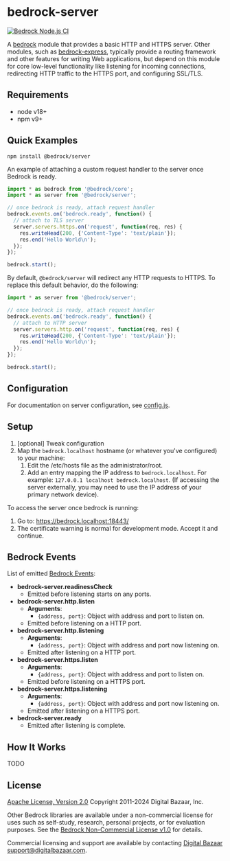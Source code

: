 # bedrock-server

[![Bedrock Node.js CI](https://github.com/digitalbazaar/bedrock-server/workflows/Bedrock%20Node.js%20CI/badge.svg)](https://github.com/digitalbazaar/bedrock-server/actions?query=workflow%3A%22Bedrock+Node.js+CI%22)

A [bedrock][] module that provides a basic HTTP and HTTPS server. Other
modules, such as [bedrock-express][], typically provide a routing framework
and other features for writing Web applications, but depend on this module
for core low-level functionality like listening for incoming connections,
redirecting HTTP traffic to the HTTPS port, and configuring SSL/TLS.

## Requirements

- node v18+
- npm v9+

## Quick Examples

```
npm install @bedrock/server
```

An example of attaching a custom request handler to the server once Bedrock is
ready.

```js
import * as bedrock from '@bedrock/core';
import * as server from '@bedrock/server';

// once bedrock is ready, attach request handler
bedrock.events.on('bedrock.ready', function() {
  // attach to TLS server
  server.servers.https.on('request', function(req, res) {
    res.writeHead(200, {'Content-Type': 'text/plain'});
    res.end('Hello World\n');
  });
});

bedrock.start();
```

By default, `@bedrock/server` will redirect any HTTP requests to HTTPS. To
replace this default behavior, do the following:

```js
import * as server from '@bedrock/server';

// once bedrock is ready, attach request handler
bedrock.events.on('bedrock.ready', function() {
  // attach to HTTP server
  server.servers.http.on('request', function(req, res) {
    res.writeHead(200, {'Content-Type': 'text/plain'});
    res.end('Hello World\n');
  });
});

bedrock.start();
```

## Configuration

For documentation on server configuration, see [config.js](./lib/config.js).

## Setup

1. [optional] Tweak configuration
2. Map the `bedrock.localhost` hostname (or whatever you've configured) to your
   machine:
   1. Edit the /etc/hosts file as the administrator/root.
   2. Add an entry mapping the IP address to `bedrock.localhost`.
      For example: `127.0.0.1 localhost bedrock.localhost`.
      (If accessing the server externally, you may need to use the IP address
      of your primary network device).

To access the server once bedrock is running:

1. Go to: https://bedrock.localhost:18443/
2. The certificate warning is normal for development mode. Accept it and
   continue.

## Bedrock Events

List of emitted
[Bedrock Events](https://github.com/digitalbazaar/bedrock#bedrockevents):

- **bedrock-server.readinessCheck**
  - Emitted before listening starts on any ports.
- **bedrock-server.http.listen**
  - **Arguments**:
    - `{address, port}`: Object with address and port to listen on.
  - Emitted before listening on a HTTP port.
- **bedrock-server.http.listening**
  - **Arguments**:
    - `{address, port}`: Object with address and port now listening on.
  - Emitted after listening on a HTTP port.
- **bedrock-server.https.listen**
  - **Arguments**:
    - `{address, port}`: Object with address and port to listen on.
  - Emitted before listening on a HTTPS port.
- **bedrock-server.https.listening**
  - **Arguments**:
    - `{address, port}`: Object with address and port now listening on.
  - Emitted after listening on a HTTPS port.
- **bedrock-server.ready**
  - Emitted after listening is complete.

## How It Works

TODO

## License

[Apache License, Version 2.0](LICENSE) Copyright 2011-2024 Digital Bazaar, Inc.

Other Bedrock libraries are available under a non-commercial license for uses
such as self-study, research, personal projects, or for evaluation purposes.
See the
[Bedrock Non-Commercial License v1.0](https://github.com/digitalbazaar/bedrock/blob/main/LICENSES/LicenseRef-Bedrock-NC-1.0.txt)
for details.

Commercial licensing and support are available by contacting
[Digital Bazaar](https://digitalbazaar.com/) <support@digitalbazaar.com>.

[bedrock]: https://github.com/digitalbazaar/bedrock
[bedrock-express]: https://github.com/digitalbazaar/bedrock-express
